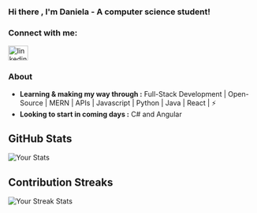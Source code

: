 ### Hi there , I'm  Daniela  - A computer science student! 



<h3 align="left">Connect with me:</h3>
<p align="left">

<a href="https://linkedin.com/in/daniela-gangotena-265031288" target="blank"><img align="center" src="https://raw.githubusercontent.com/rahuldkjain/github-profile-readme-generator/master/src/images/icons/Social/linked-in-alt.svg" alt="linkedin" height="30" width="40" /></a>

</p>

### About

-  **Learning & making my way through :** Full-Stack Development | Open-Source | MERN | APIs | Javascript | Python | Java | React |   :zap:
-   **Looking to start in coming days :** C# and Angular 

## GitHub Stats
![Your Stats](https://github-readme-stats.vercel.app/api?username=dggtn&show_icons=true&theme=dark)

## Contribution Streaks
![Your Streak Stats](https://github-readme-streak-stats.herokuapp.com/?user=dggtn)


